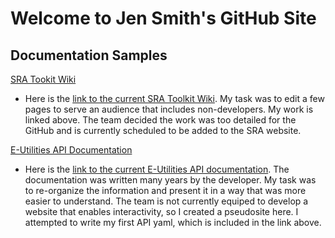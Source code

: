 
# Welcome to Jen Smith's GitHub Site

## Documentation Samples

[SRA Tookit Wiki](https://github.com/jenpetsmit/tk_wiki/wiki)
  - Here is the [link to the current SRA Toolkit Wiki](https://github.com/ncbi/sra-tools/wiki). My task was to edit a few pages to serve an audience that includes non-developers. My work is linked above. The team decided the work was too detailed for the GitHub and is currently scheduled to be added to the SRA website.

[E-Utilities API Documentation](https://github.com/jenpetsmit/eutilities/blob/main/getting_started.md)
  - Here is the [link to the current E-Utilities API documentation](https://www.ncbi.nlm.nih.gov/books/NBK25500/). The documentation was written many years by the developer. My task was to re-organize the information and present it in a way that was more easier to understand. The team is not currently equiped to develop a website that enables interactivity, so I created a pseudosite here. I attempted to write my first API yaml, which is included in the link above.
 
